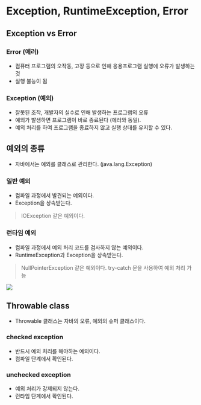 # Exception, RuntimeException, Error

## Exception vs Error
### Error (에러)
- 컴퓨터 프로그램의 오작동, 고장 등으로 인해 응용프로그램 실행에 오류가 발생하는 것
- 실행 불능이 됨
### Exception (예외)
- 잘못된 조작, 개발자의 실수로 인해 발생하는 프로그램의 오류
- 예외가 발생하면 프로그램이 바로 종료된다 (에러와 동일).
- 예외 처리를 하여 프로그램을 종료하지 않고 실행 상태를 유지할 수 있다.

## 예외의 종류
- 자바에서는 예외를 클래스로 관리한다. (java.lang.Exception)

### 일반 예외
- 컴파일 과정에서 발견되는 예외이다.
- Exception을 상속받는다.
> IOException 같은 예외이다.

### 런타임 예외
- 컴파일 과정에서 예외 처리 코드를 검사하지 않는 예외이다.
- RuntimeException과 Exception을 상속받는다.
> NullPointerException 같은 예외이다.
> try-catch 문을 사용하여 예외 처리 가능

![](https://img1.daumcdn.net/thumb/R1280x0/?fname=http://t1.daumcdn.net/brunch/service/user/xTa/image/EV_9X_vwDtwXTsoqr6cviQLUTAg.png)

## Throwable class
- Throwable 클래스는 자바의 오류, 예외의 슈퍼 클래스이다.

### checked exception
- 반드시 예외 처리를 해야하는 예외이다.
- 컴파일 단계에서 확인된다.

### unchecked exception
- 예외 처리가 강제되지 않는다.
- 런타임 단계에서 확인된다.
